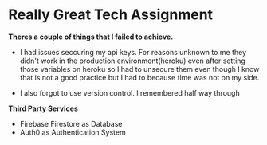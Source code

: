 # Really Great Tech Assignment

**Theres a couple of things that I failed to achieve.**
- I had issues seccuring my api keys. For reasons unknown to me they didn't work in the production environment(heroku) even after setting those variables on heroku so I had to unsecure them even though I know that is not a good practice but I had to because time was not on my side.

- I also forgot to use version control. I remembered half way through


**Third Party Services**
- Firebase Firestore as Database
- Auth0 as Authentication System
